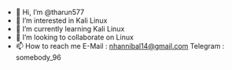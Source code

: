 - 👋 Hi, I’m @tharun577
- 👀 I’m interested in Kali Linux
- 🌱 I’m currently learning Kali Linux
- 💞️ I’m looking to collaborate on Linux
- 📫 How to reach me 
E-Mail : nhannibal14@gmail.com
Telegram : somebody_96


<!---
tharun577/tharun577 is a ✨ special ✨ repository because its `README.md` (this file) appears on your GitHub profile.
You can click the Preview link to take a look at your changes.
--->
